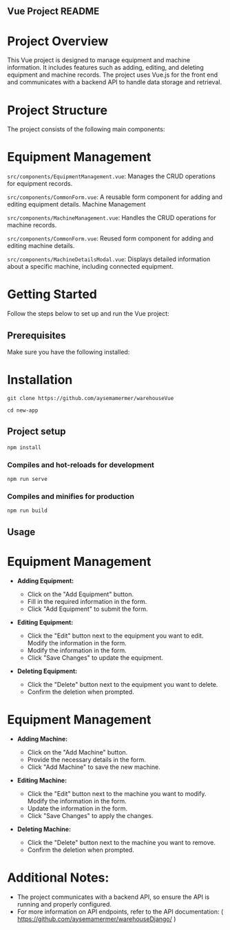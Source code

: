 
## Vue Project README

# Project Overview

This Vue project is designed to manage equipment and machine information. It includes features such as adding, editing, and deleting equipment and machine records. The project uses Vue.js for the front end and communicates with a backend API to handle data storage and retrieval.

# Project Structure
The project consists of the following main components:

# Equipment Management

`src/components/EquipmentManagement.vue`: Manages the CRUD operations for equipment records.

`src/components/CommonForm.vue`: A reusable form component for adding and editing equipment details.
Machine Management

`src/components/MachineManagement.vue`: Handles the CRUD operations for machine records.

`src/components/CommonForm.vue`: Reused form component for adding and editing machine details.

`src/components/MachineDetailsModal.vue`: Displays detailed information about a specific machine, including connected equipment.

# Getting Started

Follow the steps below to set up and run the Vue project:

## Prerequisites
Make sure you have the following installed:

# Installation

```
git clone https://github.com/aysemamermer/warehouseVue
```

```
cd new-app
```

## Project setup
```
npm install
```

### Compiles and hot-reloads for development
```
npm run serve
```

### Compiles and minifies for production
```
npm run build
```


## Usage

# Equipment Management

- **Adding Equipment:**
  - Click on the "Add Equipment" button.
  - Fill in the required information in the form.
  - Click "Add Equipment" to submit the form.
 
- **Editing Equipment:**
  - Click the "Edit" button next to the equipment you want to edit.
Modify the information in the form.
  - Modify the information in the form.
  - Click "Save Changes" to update the equipment.
 
- **Deleting Equipment:**
  - Click the "Delete" button next to the equipment you want to delete.
  - Confirm the deletion when prompted.
    

# Equipment Management

- **Adding Machine:**
  - Click on the "Add Machine" button.
  - Provide the necessary details in the form.
  - Click "Add Machine" to save the new machine.
 
- **Editing Machine:**
  - Click the "Edit" button next to the machine you want to modify.
Modify the information in the form.
  - Update the information in the form.
  - Click "Save Changes" to apply the changes.
 
- **Deleting Machine:**
  - Click the "Delete" button next to the machine you want to remove.
  - Confirm the deletion when prompted.
    

# Additional Notes:

- The project communicates with a backend API, so ensure the API is running and properly configured.
- For more information on API endpoints, refer to the API documentation: ( https://github.com/aysemamermer/warehouseDjango/ ) 



